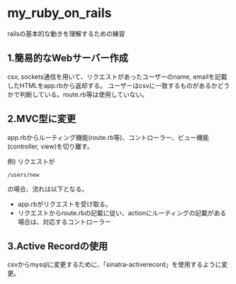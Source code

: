 # my_ruby_on_rails
railsの基本的な動きを理解するための練習

## 1.簡易的なWebサーバー作成

csv, sockets通信を用いて、リクエストがあったユーザーのname, emailを記載したHTMLをapp.rbから返却する。
ユーザーはcsvに一致するものがあるかどうかで判断している。route.rb等は使用していない。

## 2.MVC型に変更

app.rbからルーティング機能(route.rb等)、コントローラー、ビュー機能(controller, view)を切り離す。

例)
リクエストが

`/users/new`

の場合、流れは以下となる。

- app.rbがリクエストを受け取る。
- リクエストからroute.rbの記載に従い、actionにルーティングの記載がある場合は、対応するコントローラー

## 3.Active Recordの使用

csvからmysqlに変更するために、「sinatra-activerecord」を使用するように変更。
